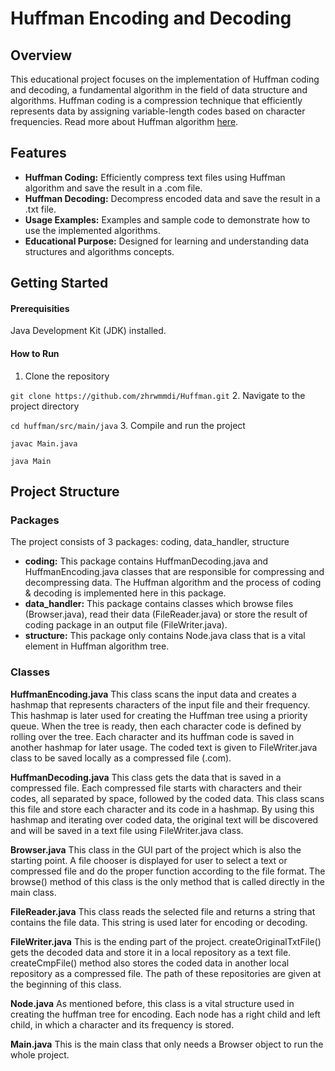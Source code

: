 # Huffman Encoding and Decoding

## Overview

This educational project focuses on the implementation of Huffman coding and decoding, a fundamental algorithm in the 
field of data structure and algorithms. Huffman coding is a compression technique that efficiently represents data by 
assigning variable-length codes based on character frequencies. Read more about Huffman algorithm [here](https://www.geeksforgeeks.org/huffman-coding-greedy-algo-3/).

## Features
* **Huffman Coding:** Efficiently compress text files using Huffman algorithm and save the result in a .com file.
* **Huffman Decoding:** Decompress encoded data and save the result in a .txt file.
* **Usage Examples:** Examples and sample code to demonstrate how to use the implemented algorithms.
* **Educational Purpose:** Designed for learning and understanding data structures and algorithms concepts.

## Getting Started

#### Prerequisities
Java Development Kit (JDK) installed.
#### How to Run
1. Clone the repository

`git clone https://github.com/zhrwmmdi/Huffman.git`
2. Navigate to the project directory

`cd huffman/src/main/java`
3. Compile and run the project

`javac Main.java`

`java Main`

## Project Structure
### Packages
The project consists of 3 packages: coding, data_handler, structure
* **coding:** This package contains HuffmanDecoding.java and HuffmanEncoding.java classes that are responsible for compressing 
and decompressing data. The Huffman algorithm and the process of coding & decoding is implemented here in this package.
* **data_handler:** This package contains classes which browse files (Browser.java), read their data (FileReader.java)
or store the result of coding package in an output file (FileWriter.java).
* **structure:** This package only contains Node.java class that is a vital element in Huffman algorithm tree.
### Classes
**HuffmanEncoding.java**
This class scans the input data and creates a hashmap that represents characters of the input file and their frequency.
This hashmap is later used for creating the Huffman tree using a priority queue. When the tree is ready, then each character
code is defined by rolling over the tree. Each character and its huffman code is saved in another hashmap for later usage.
The coded text is given to FileWriter.java class to be saved locally as a compressed file (.com).

**HuffmanDecoding.java**
This class gets the data that is saved in a compressed file. Each compressed file starts with characters and their codes,
all separated by space, followed by the coded data. This class scans this file and store each character and its code in 
a hashmap. By using this hashmap and iterating over coded data, the original text will be discovered and will be saved 
in a text file using FileWriter.java class.

**Browser.java**
This class in the GUI part of the project which is also the starting point. A file chooser is displayed for user to 
select a text or compressed file and do the proper function according to the file format. The browse() method of this
class is the only method that is called directly in the main class.

**FileReader.java**
This class reads the selected file and returns a string that contains the file data. This string is used later for encoding
or decoding.

**FileWriter.java**
This is the ending part of the project. createOriginalTxtFile() gets the decoded data and store it in a local repository
as a text file. createCmpFile() method also stores the coded data in another local repository as a compressed file. The 
path of these repositories are given at the beginning of this class.

**Node.java**
As mentioned before, this class is a vital structure used in creating the huffman tree for encoding. Each node has a right
child and left child, in which a character and its frequency is stored.

**Main.java**
This is the main class that only needs a Browser object to run the whole project.


